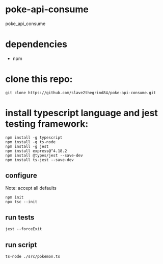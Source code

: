 # poke-api-consume
poke_api_consume

# dependencies
- npm


# clone this repo:

```
git clone https://github.com/slave2thegrind84/poke-api-consume.git
```

# install typescript language and jest testing framework:

```
npm install -g typescript
npm install -g ts-node
npm install -g jest
npm install express@^4.18.2
npm install @types/jest --save-dev
npm install ts-jest --save-dev
```
## configure
Note: accept all defaults
```
npm init
npx tsc --init
```

## run tests
```
jest --forceExit
```

## run script
`ts-node ./src/pokemon.ts`

